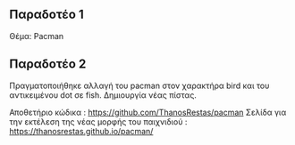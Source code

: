 Παραδοτέο 1
-----------

Θέμα: Pacman

Παραδοτέο 2
-----------
 Πραγματοποιήθηκε αλλαγή του pacman στον χαρακτήρα bird και του αντικειμένου dot σε fish.
 Δημιουργία νέας πίστας.
 
 Αποθετήριο κώδικα : https://github.com/ThanosRestas/pacman 
 Σελίδα για την εκτέλεση της νέας μορφής του παιχνιδιού : https://thanosrestas.github.io/pacman/
  
    
    
